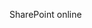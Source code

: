 <Token xmlns:xlink="http://www.w3.org/1999/xlink">SharePoint online</Token>

<!--HONumber=Jul16_HO3-->


